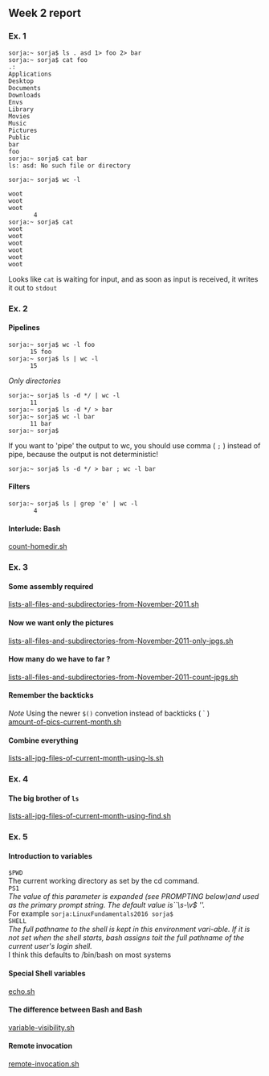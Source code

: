 Week 2 report
---

### Ex. 1  
```
sorja:~ sorja$ ls . asd 1> foo 2> bar
sorja:~ sorja$ cat foo
.:
Applications
Desktop
Documents
Downloads
Envs
Library
Movies
Music
Pictures
Public
bar
foo
sorja:~ sorja$ cat bar
ls: asd: No such file or directory
```  

```
sorja:~ sorja$ wc -l

woot
woot
woot
       4
sorja:~ sorja$ cat
woot
woot
woot
woot
woot
woot
```
Looks like `cat` is waiting for input, and as soon as input is received, it writes it out to `stdout`

### Ex. 2
#### Pipelines
```
sorja:~ sorja$ wc -l foo
      15 foo
sorja:~ sorja$ ls | wc -l
      15
```  
_Only directories_
```
sorja:~ sorja$ ls -d */ | wc -l
      11
sorja:~ sorja$ ls -d */ > bar
sorja:~ sorja$ wc -l bar
      11 bar
sorja:~ sorja$
```
If you want to 'pipe' the output to wc, you should use comma ( `;` ) instead of pipe, because the output is not deterministic!
```
sorja:~ sorja$ ls -d */ > bar ; wc -l bar
```

#### Filters
```
sorja:~ sorja$ ls | grep 'e' | wc -l
       4
```
#### Interlude: Bash
[count-homedir.sh](count-homedir.sh)

### Ex. 3
#### Some assembly required
[lists-all-files-and-subdirectories-from-November-2011.sh](lists-all-files-and-subdirectories-from-November-2011.sh)

#### Now we want only the pictures
[lists-all-files-and-subdirectories-from-November-2011-only-jpgs.sh](lists-all-files-and-subdirectories-from-November-2011-only-jpgs.sh)

#### How many do we have to far ?
[lists-all-files-and-subdirectories-from-November-2011-count-jpgs.sh](lists-all-files-and-subdirectories-from-November-2011-count-jpgs.sh)

#### Remember the backticks
_Note_ Using the newer ` $() ` convetion instead of backticks ( ` )  
[amount-of-pics-current-month.sh](amount-of-pics-current-month.sh)

#### Combine everything
[lists-all-jpg-files-of-current-month-using-ls.sh](lists-all-jpg-files-of-current-month-using-ls.sh)

### Ex. 4
#### The big brother of `ls`
[lists-all-jpg-files-of-current-month-using-find.sh](lists-all-jpg-files-of-current-month-using-find.sh)

### Ex. 5
#### Introduction to variables
`$PWD`  
The current working directory as set by the cd command.  
`PS1`  
_The value  of  this parameter is expanded (see PROMPTING below)and used as the primary prompt string.   The  default  value  is``\s-\v\$ ''._  
For example `sorja:LinuxFundamentals2016 sorja$`  
`SHELL`  
_The full pathname to the shell is kept in this environment vari-able.  If it is not set when the shell starts, bash  assigns  toit the full pathname of the current user's login shell._  
I think this defaults to /bin/bash on most systems

#### Special Shell variables
[echo.sh](echo.sh)

#### The difference between Bash and Bash
[variable-visibility.sh](variable-visibility.sh)

#### Remote invocation
[remote-invocation.sh](remote-invocation.sh)
